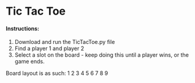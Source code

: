 # Tic Tac Toe

#### Instructions:
1. Download and run the TicTacToe.py file
2. Find a player 1 and player 2
3. Select a slot on the board - keep doing this until a player wins, or the game ends.

Board layout is as such:
1 2 3
4 5 6
7 8 9
